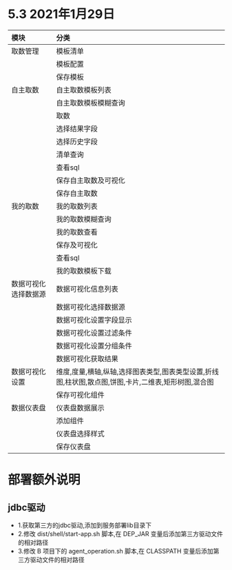 # 5.3 2021年1月29日

|模块|分类|
|:--|:--|
|取数管理|模板清单
||模板配置
||保存模板
|自主取数|自主取数模板列表
||自主取数模板模糊查询
||取数
||选择结果字段
||选择历史字段
||清单查询
||查看sql
||保存自主取数及可视化
||保存自主取数
|我的取数|我的取数列表
||我的取数模糊查询
||我的取数查看
||保存及可视化
||查看sql
||我的取数模板下载
|数据可视化选择数据源|数据可视化信息列表
||数据可视化选择数据源
||数据可视化设置字段显示
||数据可视化设置过滤条件
||数据可视化设置分组条件
||数据可视化获取结果
|数据可视化设置|维度,度量,横轴,纵轴,选择图表类型,图表类型设置,折线图,柱状图,散点图,饼图,卡片,二维表,矩形树图,混合图
||保存可视化组件
|数据仪表盘|仪表盘数据展示
||添加组件
||仪表盘选择样式
||保存仪表盘

# 部署额外说明
## jdbc驱动
- 1.获取第三方的jdbc驱动,添加到服务部署lib目录下
- 2.修改 dist/shell/start-app.sh 脚本,在 DEP_JAR 变量后添加第三方驱动文件的相对路径
- 3.修改 B 项目下的 agent_operation.sh 脚本,在 CLASSPATH 变量后添加第三方驱动文件的相对路径